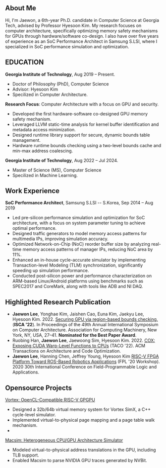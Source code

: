 ## About Me
Hi, I'm Jaewon, a 6th-year Ph.D. candidate in Computer Science at Georgia Tech, advised by Professor Hyesoon Kim. 
My research focuses on computer architecture, specifically optimizing memory safety mechanisms for GPUs through hardware/software co-design.
I also have over five years of experience as an SoC Performance Architect in Samsung S.LSI, where I specialized in SoC performance simulation and optimization.

## EDUCATION
**Georgia Institute of Technology**, Aug 2019 – Present.
- Doctor of Philosophy (PhD), Computer Science
- Advisor: Hyesoon Kim
- Specilized in Computer Architecture.

**Research Focus**: Computer Architecture with a focus on GPU and security.
  - Developed the first hardware-software co-designed GPU memory safety mechanism.
  - Leveraged LLVM static-time analysis for kernel buffer identification and metadata access minimization.
  - Designed runtime library support for secure, dynamic bounds table management.
  - Hardware runtime bounds checking using a two-level bounds cache and min-max address coalescing.

**Georgia Institute of Technology**, Aug 2022 – Jul 2024.
  - Master of Science (MS), Computer Science
  - Specilized in Machine Learning.

## Work Experience
**SoC Performance Architect**, Samsung S.LSI -- S.Korea, Sep 2014 – Aug 2019
- Led pre-silicon performance simulation and optimization for SoC architecture, with a focus on system parameter tuning to achieve optimal performance.
- Designed traffic generators to model memory access patterns for multimedia IPs, improving simulation accuracy.
- Optimized Network-on-Chip (NoC) reorder buffer size by analyzing real-time memory access patterns of manager IPs, reducing NoC area by 11%.
- Enhanced an in-house cycle-accurate simulator by implementing Transaction-level Modeling (TLM) synchronization, significantly speeding up simulation performance.
- Conducted post-silicon power and performance characterization on ARM-based Linux/Android platforms using benchmarks such as SPEC2017 and CoreMark, along with tools like ADB and NI DAQ.

## Highlighted Research Publication
- **Jaewon Lee**, Yonghae Kim, Jaishen Cao, Euna Kim, Jaekyu Lee, Hyesoon Kim. 2022. [Securing GPU via region-based bounds checking.](https://dl.acm.org/doi/abs/10.1145/3470496.3527420) (**ISCA '22**). In Proceedings of the 49th Annual International Symposium on Computer Architecture. Association for Computing Machinery, New York, NY, USA, 27–41. **Nominated for the Best Paper Award**.
- Ruobing Han, **Jaewon Lee**, Jaewoong Sim, Hyesoon Kim. 2022. [COX: Exposing CUDA Warp-Level Functions to CPUs](https://dl.acm.org/doi/full/10.1145/3554736) (TACO '22). ACM Transactions on Architecture and Code Optimization.
- **Jaewon Lee**, Hanning Chen, Jeffrey Young, Hyesoon Kim [RISC-V FPGA Platform Toward ROS-Based Robotics Applications](https://ieeexplore.ieee.org/abstract/document/9221616) (FPL '20 Workshop). 2020 30th International Conference on Field-Programmable Logic and Applications.

## Opensource Projects
[Vortex: OpenCL-Compatible RISC-V GPGPU](https://vortex.cc.gatech.edu)
- Designed a 32b/64b virtual memory system for Vortex SimX, a C++ cycle-level simulator.
- Implemented virtual-to-physical page mapping and a page table walk mechanism.
- 
[Macsim: Heterogeneous CPU/GPU Architecture Simulator](https://github.com/gthparch/macsim/)
- Modeled virtual-to-physical address translations in the GPU, including TLB support.
- Enabled Macsim to parse NVIDIA GPU traces generated by NVBit.
